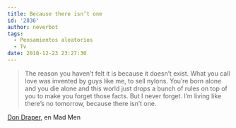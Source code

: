 ```yaml
---
title: Because there isn’t one
id: '2836'
author: neverbot
tags:
  - Pensamientos aleatorios
  - Tv
date: 2010-12-23 23:27:30
---
```


> The reason you haven’t felt it is because it doesn’t exist. What you call love was invented by guys like me, to sell nylons. You’re born alone and you die alone and this world just drops a bunch of rules on top of you to make you forget those facts. But I never forget. I’m living like there’s no tomorrow, because there isn’t one.

[Don Draper](http://localhost:8000/pensamientos-aleatorios/don-draper-says/), en Mad Men